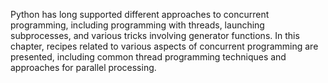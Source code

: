 Python has long supported different approaches to concurrent programming, including programming with threads, launching subprocesses, and various tricks involving generator functions. In this chapter, recipes related to various aspects of concurrent programming are presented, including common thread programming techniques and approaches for parallel processing.